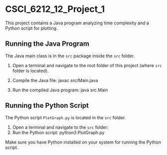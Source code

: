 # CSCI_6212_12_Project_1
This project contains a Java program analyzing time complexity and a Python script for plotting.

## Running the Java Program

The Java main class is in the `src` package inside the `src` folder.

1. Open a terminal and navigate to the root folder of this project (where `src` folder is located).

2. Compile the Java file:
   javac src/Main.java
3. Run the compiled Java program:
   java src.Main

## Running the Python Script

The Python script `PlotGraph.py` is located in the `src` folder.

1. Open a terminal and navigate to the `src` folder:
2. Run the Python script:
   python3 PlotGraph.py

Make sure you have Python installed on your system for running the Python script.


